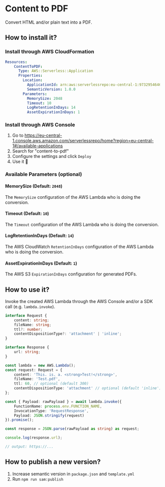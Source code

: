 # Content to PDF

Convert HTML and/or plain text into a PDF.

## How to install it?

### Install through AWS CloudFormation

```yml
Resources:
    ContentToPDF:
      Type: AWS::Serverless::Application
      Properties:
        Location:
          ApplicationId: arn:aws:serverlessrepo:eu-central-1:973295464626:applications/content-to-pdf
          SemanticVersion: 1.0.0
        Parameters:
          MemorySize: 2048
          Timeout: 10
          LogRetentionInDays: 14
          AssetExpirationInDays: 1
```

### Install through AWS Console

1. Go to https://eu-central-1.console.aws.amazon.com/serverlessrepo/home?region=eu-central-1#/available-applications
2. Search for "content-to-pdf"
3. Configure the settings and click `Deploy`
4. Use it 🚀

### Available Parameters (optional)

#### MemorySize (Default: `2048`)
The `MemorySize` configuration of the AWS Lambda who is doing the conversion.

#### Timeout (Default: `10`)
The `Timeout` configuration of the AWS Lambda who is doing the conversion.

#### LogRetentionInDays (Default: `14`)
The AWS CloudWatch `RetentionInDays` configuration of the AWS Lambda who is doing the conversion.

#### AssetExpirationInDays (Default: `1`)
The AWS S3 `ExpirationInDays` configuration for generated PDFs.

## How to use it?

Invoke the created AWS Lambda through the AWS Console and/or a SDK call (e.g. `lambda.invoke`).

```typescript
interface Request {
    content: string;
    fileName: string;
    ttl?: number;
    contentDispositionType?: 'attachment' | 'inline';
}

interface Response {
    url: string;
}

const lambda = new AWS.Lambda();
const request: Request = {
    content: 'This. is. a. <strong>Test!</strong>',
    fileName: 'Test.pdf',
    ttl: 60, // optional (default 300)
    contentDispositionType: 'attachment' // optional (default 'inline')
};

const { Payload: rawPayload } = await lambda.invoke({
    FunctionName: process.env.FUNCTION_NAME,
    InvocationType: 'RequestResponse',
    Payload: JSON.stringify(request)
}).promise();

const response = JSON.parse(rawPayload as string) as request;

console.log(response.url);

// output: https://...
```

## How to publish a new version?

1. Increase semantic version in `package.json` and `template.yml`
2. Run `npm run sam:publish`
